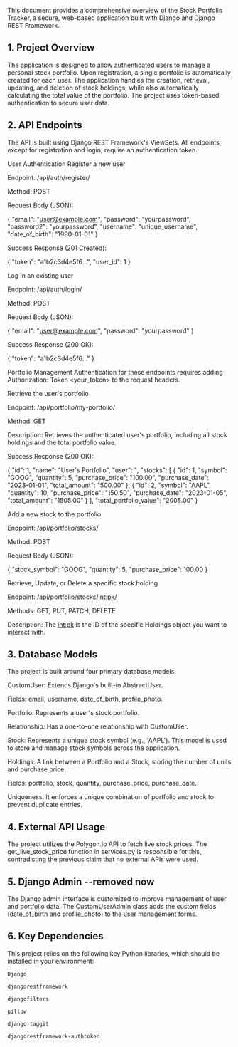 This document provides a comprehensive overview of the Stock Portfolio Tracker, a secure, web-based application built with Django and Django REST Framework.

## 1. Project Overview
The application is designed to allow authenticated users to manage a personal stock portfolio. Upon registration, a single portfolio is automatically created for each user. The application handles the creation, retrieval, updating, and deletion of stock holdings, while also automatically calculating the total value of the portfolio. The project uses token-based authentication to secure user data.

## 2. API Endpoints
The API is built using Django REST Framework's ViewSets. All endpoints, except for registration and login, require an authentication token.

User Authentication
Register a new user

Endpoint: /api/auth/register/

Method: POST

Request Body (JSON):

{
  "email": "user@example.com",
  "password": "yourpassword",
  "password2": "yourpassword",
  "username": "unique_username",
  "date_of_birth": "1990-01-01"
}

Success Response (201 Created):

{
  "token": "a1b2c3d4e5f6...",
  "user_id": 1
}

Log in an existing user

Endpoint: /api/auth/login/

Method: POST

Request Body (JSON):

{
  "email": "user@example.com",
  "password": "yourpassword"
}

Success Response (200 OK):

{
  "token": "a1b2c3d4e5f6..."
}

Portfolio Management
Authentication for these endpoints requires adding Authorization: Token <your_token> to the request headers.

Retrieve the user's portfolio

Endpoint: /api/portfolio/my-portfolio/

Method: GET

Description: Retrieves the authenticated user's portfolio, including all stock holdings and the total portfolio value.

Success Response (200 OK):

{
  "id": 1,
  "name": "User's Portfolio",
  "user": 1,
  "stocks": [
    {
      "id": 1,
      "symbol": "GOOG",
      "quantity": 5,
      "purchase_price": "100.00",
      "purchase_date": "2023-01-01",
      "total_amount": "500.00"
    },
    {
      "id": 2,
      "symbol": "AAPL",
      "quantity": 10,
      "purchase_price": "150.50",
      "purchase_date": "2023-01-05",
      "total_amount": "1505.00"
    }
  ],
  "total_portfolio_value": "2005.00"
}

Add a new stock to the portfolio

Endpoint: /api/portfolio/stocks/

Method: POST

Request Body (JSON):

{
  "stock_symbol": "GOOG",
  "quantity": 5,
  "purchase_price": 100.00
}

Retrieve, Update, or Delete a specific stock holding

Endpoint: /api/portfolio/stocks/<int:pk>/

Methods: GET, PUT, PATCH, DELETE

Description: The <int:pk> is the ID of the specific Holdings object you want to interact with.

## 3. Database Models
The project is built around four primary database models.

CustomUser: Extends Django's built-in AbstractUser.

Fields: email, username, date_of_birth, profile_photo.

Portfolio: Represents a user's stock portfolio.

Relationship: Has a one-to-one relationship with CustomUser.

Stock: Represents a unique stock symbol (e.g., 'AAPL'). This model is used to store and manage stock symbols across the application.

Holdings: A link between a Portfolio and a Stock, storing the number of units and purchase price.

Fields: portfolio, stock, quantity, purchase_price, purchase_date.

Uniqueness: It enforces a unique combination of portfolio and stock to prevent duplicate entries.

## 4. External API Usage
The project utilizes the Polygon.io API to fetch live stock prices. The get_live_stock_price function in services.py is responsible for this, contradicting the previous claim that no external APIs were used.

## 5. Django Admin --removed now
The Django admin interface is customized to improve management of user and portfolio data. The CustomUserAdmin class adds the custom fields (date_of_birth and profile_photo) to the user management forms.

## 6. Key Dependencies
This project relies on the following key Python libraries, which should be installed in your environment:

    Django

    djangorestframework

    djangofilters

    pillow

    django-taggit

    djangorestframework-authtoken